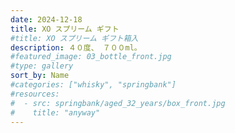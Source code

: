 ```yaml
---
date: 2024-12-18
title: XO スプリーム ギフト
#title: XO スプリーム ギフト箱入
description: ４０度、 ７００ml。
#featured_image: 03_bottle_front.jpg
#type: gallery
sort_by: Name
#categories: ["whisky", "springbank"]
#resources:
#  - src: springbank/aged_32_years/box_front.jpg
#    title: "anyway"
---
```

